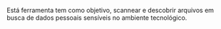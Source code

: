 Está ferramenta tem como objetivo, scannear e descobrir arquivos em busca de dados pessoais sensíveis no ambiente tecnológico.